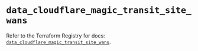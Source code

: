 # `data_cloudflare_magic_transit_site_wans`

Refer to the Terraform Registry for docs: [`data_cloudflare_magic_transit_site_wans`](https://registry.terraform.io/providers/cloudflare/cloudflare/5.5.0/docs/data-sources/magic_transit_site_wans).
